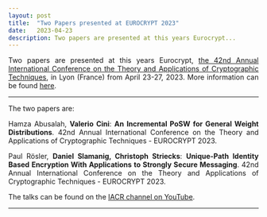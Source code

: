 ```yaml
---
layout: post
title:  "Two Papers presented at EUROCRYPT 2023"
date:   2023-04-23
description: Two papers are presented at this years Eurocrypt...
---
```


<p class="blockquote" align="justify">Two papers are presented at this years Eurocrypt, <a href="https://eurocrypt.iacr.org/2023/" target="_blank">the 42nd Annual International Conference on the Theory and Applications of Cryptographic Techniques</a>, in Lyon (France) from April 23-27, 2023. More information can be found <a href="https://profet.at/pubs/" target="_blank">here</a>.</p>

<hr> 

The two papers are:

<p class="blockquote" align="justify">Hamza Abusalah, <b>Valerio Cini</b>: <b>An Incremental PoSW for General Weight Distributions</b>. 42nd Annual International Conference on the Theory and Applications of Cryptographic Techniques - EUROCRYPT 2023.</p>

<p class="blockquote" align="justify">Paul Rösler, <b>Daniel Slamanig, Christoph Striecks</b>: <b>Unique-Path Identity Based Encryption With Applications to Strongly Secure Messaging</b>. 42nd Annual International Conference on the Theory and Applications of Cryptographic Techniques - EUROCRYPT 2023.</p>

The talks can be found on the <a href="https://www.youtube.com/playlist?list=PLeeS-3Ml-rpoPvbe9Kwmtubt-d7bQrl_c" target="_blank">IACR channel on YouTube</a>.
<hr>  
